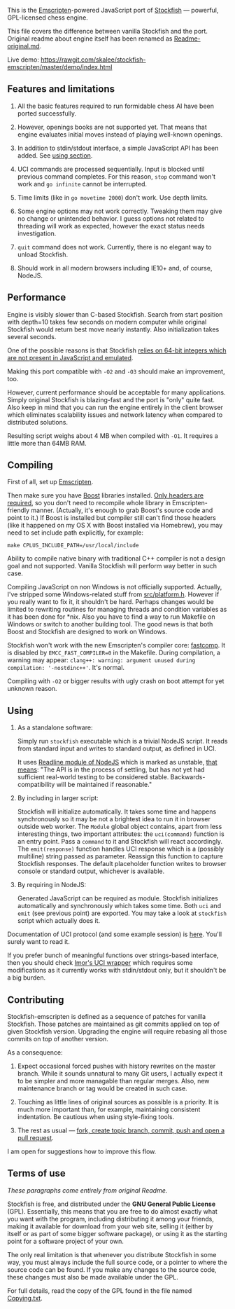 This is the [Emscripten](http://emscripten.org)-powered JavaScript port of
[Stockfish](http://stockfishchess.org) — powerful, GPL-licensed chess engine.

This file covers the difference between vanilla Stockfish and the port.
Original readme about engine itself has been renamed
as [Readme-original.md](Readme-original.md).

Live demo: https://rawgit.com/skalee/stockfish-emscripten/master/demo/index.html


Features and limitations
------------------------

1.  All the basic features required to run formidable chess AI have been ported
    successfully.

2.  However, openings books are not supported yet.  That means that engine
    evaluates initial moves instead of playing well-known openings.

3.  In addition to stdin/stdout interface, a simple JavaScript API has been
    added.  See [using section](#Using).

4.  UCI commands are processed sequentially.  Input is blocked until previous
    command completes.  For this reason, `stop` command won't work and
    `go infinite` cannot be interrupted.

5.  Time limits (like in `go movetime 2000`) don't work.  Use depth limits.

6.  Some engine options may not work correctly.  Tweaking them may give
    no change or unintended behavior.  I guess options not related to threading
    will work as expected, however the exact status needs investigation.

7.  `quit` command does not work.  Currently, there is no elegant way to unload
    Stockfish.

8.  Should work in all modern browsers including IE10+ and, of course, NodeJS.


Performance
-----------

Engine is visibly slower than C-based Stockfish.  Search from start position
with depth=10 takes few seconds on modern computer while original Stockfish
would return best move nearly instantly.  Also initialization takes several
seconds.

One of the possible reasons is that Stockfish [relies on 64-bit integers which
are not present in JavaScript and emulated](https://github.com/kripken/emscripten/wiki/CodeGuidelinesAndLimitations#code-that-does-compile-but-might-be-slower-than-expected).

Making this port compatible with `-O2` and `-O3` should make an improvement,
too.

However, current performance should be acceptable for many applications.  Simply
original Stockfish is blazing-fast and the port is "only" quite fast.  Also
keep in mind that you can run the engine entirely in the client browser which
eliminates scalability issues and network latency when compared to distributed
solutions.

Resulting script weighs about 4 MB when compiled with `-O1`.  It requires
a little more than 64MB RAM.


Compiling
---------

First of all, set up [Emscripten](https://github.com/kripken/emscripten/wiki).

Then make sure you have [Boost](http://www.boost.org) libraries installed.
[Only headers are required](http://www.boost.org/doc/libs/1_55_0/more/getting_started/unix-variants.html#header-only-),
so you don't need to recompile whole library in Emscripten-friendly manner.
(Actually, it's enough to grab Boost's source code and point to it.)
If Boost is installed but compiler still can't find those headers
(like it happened on my OS X with Boost installed via Homebrew), you may need to
set include path explicitly, for example:

    make CPLUS_INCLUDE_PATH=/usr/local/include

Ability to compile native binary with traditional C++ compiler is not a design
goal and not supported.  Vanilla Stockfish will perform way better in such case.

Compiling JavaScript on non Windows is not officially supported.  Actually,
I've stripped some Windows-related stuff from [src/platform.h](src/platform.h).
However if you really want to fix it, it shouldn't be hard.  Perhaps changes
would be limited to rewriting routines for managing threads and
condition variables as it has been done for *nix.  Also you have to find a way
to run Makefile on Windows or switch to another building tool.  The good news is
that both Boost and Stockfish are designed to work on Windows.

Stockfish won't work with the new Emscripten's compiler core:
[fastcomp](https://github.com/kripken/emscripten/wiki/LLVM-Backend).
It is disabled by `EMCC_FAST_COMPILER=0` in the Makefile.  During compilation,
a warning may appear:
`clang++: warning: argument unused during compilation: '-nostdinc++'`.
It's normal.

Compiling with `-O2` or bigger results with ugly crash on boot attempt for yet
unknown reason.


Using
-----

1.  As a standalone software:

    Simply run `stockfish` executable which is a trivial NodeJS script.
    It reads from standard input and writes to standard output, as defined
    in UCI.

    It uses [Readline module of NodeJS](http://nodejs.org/api/readline.html)
    which is marked as unstable,
    [that means](http://nodejs.org/api/documentation.html#documentation_stability_index):
    "The API is in the process of settling, but has not yet had sufficient
    real-world testing to be considered stable. Backwards-compatibility
    will be maintained if reasonable."

2.  By including in larger script:

    Stockfish will initialize automatically.  It takes some time and happens
    synchronously so it may be not a brightest idea to run it in browser outside
    web worker.  The `Module` global object contains, apart from less
    interesting things, two important attributes: the `uci(command)` function
    is an entry point.  Pass a `command` to it and Stockfish will react
    accordingly.  The `emit(response)` function handles UCI response which is
    a (possibly multiline) string passed as parameter.  Reassign this function
    to capture Stockfish responses.  The default placeholder function writes to
    browser console or standard output, whichever is available.

3.  By requiring in NodeJS:

    Generated JavaScript can be required as module.  Stockfish initializes
    automatically and synchronously which takes some time.  Both `uci`
    and `emit` (see previous point) are exported.  You may take a look
    at `stockfish` script which actually does it.

Documentation of UCI protocol (and some example session)
is [here](http://wbec-ridderkerk.nl/html/UCIProtocol.html).  You'll surely want
to read it.

If you prefer bunch of meaningful functions over strings-based interface,
then you should check [Imor's UCI wrapper](https://github.com/imor/uci) which
requires some modifications as it currently works with stdin/stdout only,
but it shouldn't be a big burden.


Contributing
------------

Stockfish-emscripten is defined as a sequence of patches for vanilla
Stockfish.  Those patches are maintained as git commits applied on top of
given Stockfish version.  Upgrading the engine will require rebasing all those
commits on top of another version.

As a consequence:

1.  Expect occasional forced pushes with history rewrites on the master branch.
    While it sounds unnatural to many Git users, I actually expect it to be
    simpler and more managable than regular merges.  Also, new maintenance
    branch or tag would be created in such case.

2.  Touching as little lines of original sources as possible is a priority.
    It is much more important than, for example, maintaining consistent
    indentation.  Be cautious when using style-fixing tools.

3.  The rest as usual — [fork, create topic branch, commit, push and open
    a pull request](https://help.github.com/articles/using-pull-requests).

I am open for suggestions how to improve this flow.


Terms of use
------------

*These paragraphs come entirely from original Readme.*

Stockfish is free, and distributed under the **GNU General Public License**
(GPL).  Essentially, this means that you are free to do almost exactly
what you want with the program, including distributing it among your
friends, making it available for download from your web site, selling
it (either by itself or as part of some bigger software package), or
using it as the starting point for a software project of your own.

The only real limitation is that whenever you distribute Stockfish in
some way, you must always include the full source code, or a pointer
to where the source code can be found. If you make any changes to the
source code, these changes must also be made available under the GPL.

For full details, read the copy of the GPL found in the file named
[Copying.txt](Copying.txt).
